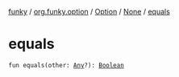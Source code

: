 [funky](../../../index.md) / [org.funky.option](../../index.md) / [Option](../index.md) / [None](index.md) / [equals](.)

# equals

`fun equals(other: `[`Any`](https://kotlinlang.org/api/latest/jvm/stdlib/kotlin/-any/index.html)`?): `[`Boolean`](https://kotlinlang.org/api/latest/jvm/stdlib/kotlin/-boolean/index.html)